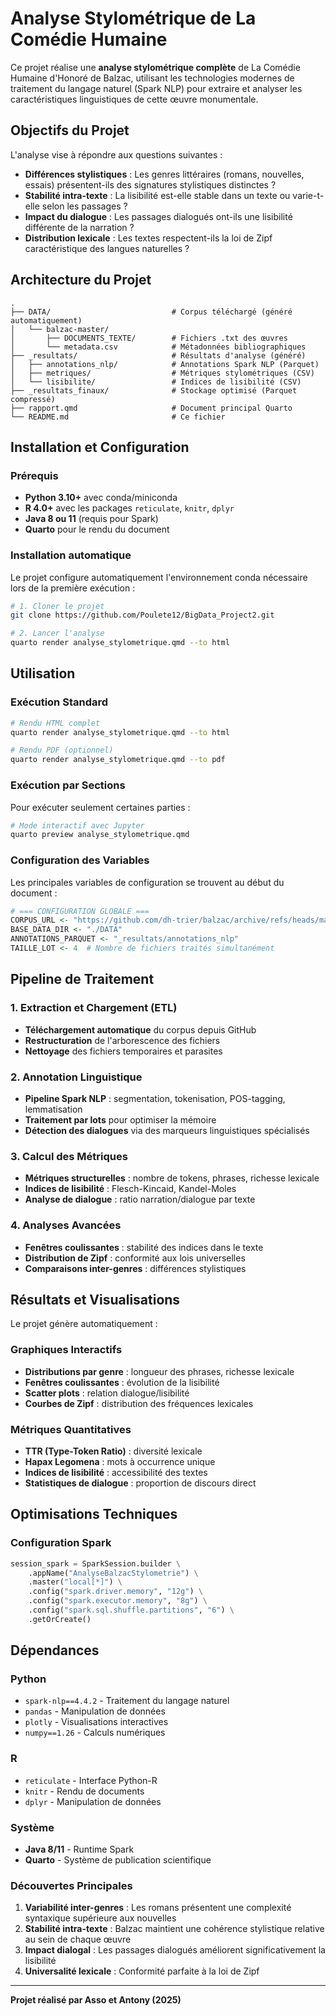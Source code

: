 # Analyse Stylométrique de La Comédie Humaine

Ce projet réalise une **analyse stylométrique complète** de La Comédie Humaine d'Honoré de Balzac, utilisant les technologies modernes de traitement du langage naturel (Spark NLP) pour extraire et analyser les caractéristiques linguistiques de cette œuvre monumentale.

## Objectifs du Projet

L'analyse vise à répondre aux questions suivantes :
- **Différences stylistiques** : Les genres littéraires (romans, nouvelles, essais) présentent-ils des signatures stylistiques distinctes ?
- **Stabilité intra-texte** : La lisibilité est-elle stable dans un texte ou varie-t-elle selon les passages ?
- **Impact du dialogue** : Les passages dialogués ont-ils une lisibilité différente de la narration ?
- **Distribution lexicale** : Les textes respectent-ils la loi de Zipf caractéristique des langues naturelles ?

## Architecture du Projet

```
.
├── DATA/                           # Corpus téléchargé (généré automatiquement)
│   └── balzac-master/
│       ├── DOCUMENTS_TEXTE/        # Fichiers .txt des œuvres
│       └── metadata.csv            # Métadonnées bibliographiques
├── _resultats/                     # Résultats d'analyse (généré)
│   ├── annotations_nlp/            # Annotations Spark NLP (Parquet)
│   ├── metriques/                  # Métriques stylométriques (CSV)
│   └── lisibilite/                 # Indices de lisibilité (CSV)
├── _resultats_finaux/              # Stockage optimisé (Parquet compressé)
├── rapport.qmd                     # Document principal Quarto
└── README.md                       # Ce fichier
```

## Installation et Configuration

### Prérequis

- **Python 3.10+** avec conda/miniconda
- **R 4.0+** avec les packages `reticulate`, `knitr`, `dplyr`
- **Java 8 ou 11** (requis pour Spark)
- **Quarto** pour le rendu du document

### Installation automatique

Le projet configure automatiquement l'environnement conda nécessaire lors de la première exécution :

```bash
# 1. Cloner le projet
git clone https://github.com/Poulete12/BigData_Project2.git

# 2. Lancer l'analyse
quarto render analyse_stylometrique.qmd --to html
```

## Utilisation

### Exécution Standard

```bash
# Rendu HTML complet
quarto render analyse_stylometrique.qmd --to html

# Rendu PDF (optionnel)
quarto render analyse_stylometrique.qmd --to pdf
```

### Exécution par Sections

Pour exécuter seulement certaines parties :

```bash
# Mode interactif avec Jupyter
quarto preview analyse_stylometrique.qmd
```

### Configuration des Variables

Les principales variables de configuration se trouvent au début du document :

```r
# === CONFIGURATION GLOBALE ===
CORPUS_URL <- "https://github.com/dh-trier/balzac/archive/refs/heads/master.zip"
BASE_DATA_DIR <- "./DATA"
ANNOTATIONS_PARQUET <- "_resultats/annotations_nlp"
TAILLE_LOT <- 4  # Nombre de fichiers traités simultanément
```

## Pipeline de Traitement

### 1. Extraction et Chargement (ETL)
- **Téléchargement automatique** du corpus depuis GitHub
- **Restructuration** de l'arborescence des fichiers
- **Nettoyage** des fichiers temporaires et parasites

### 2. Annotation Linguistique
- **Pipeline Spark NLP** : segmentation, tokenisation, POS-tagging, lemmatisation
- **Traitement par lots** pour optimiser la mémoire
- **Détection des dialogues** via des marqueurs linguistiques spécialisés

### 3. Calcul des Métriques
- **Métriques structurelles** : nombre de tokens, phrases, richesse lexicale
- **Indices de lisibilité** : Flesch-Kincaid, Kandel-Moles
- **Analyse de dialogue** : ratio narration/dialogue par texte

### 4. Analyses Avancées
- **Fenêtres coulissantes** : stabilité des indices dans le texte
- **Distribution de Zipf** : conformité aux lois universelles
- **Comparaisons inter-genres** : différences stylistiques

## Résultats et Visualisations

Le projet génère automatiquement :

### Graphiques Interactifs
- **Distributions par genre** : longueur des phrases, richesse lexicale
- **Fenêtres coulissantes** : évolution de la lisibilité
- **Scatter plots** : relation dialogue/lisibilité
- **Courbes de Zipf** : distribution des fréquences lexicales

### Métriques Quantitatives
- **TTR (Type-Token Ratio)** : diversité lexicale
- **Hapax Legomena** : mots à occurrence unique
- **Indices de lisibilité** : accessibilité des textes
- **Statistiques de dialogue** : proportion de discours direct

## Optimisations Techniques

### Configuration Spark
```python
session_spark = SparkSession.builder \
    .appName("AnalyseBalzacStylometrie") \
    .master("local[*]") \
    .config("spark.driver.memory", "12g") \
    .config("spark.executor.memory", "8g") \
    .config("spark.sql.shuffle.partitions", "6") \
    .getOrCreate()
```

## Dépendances

### Python
- `spark-nlp==4.4.2` - Traitement du langage naturel
- `pandas` - Manipulation de données
- `plotly` - Visualisations interactives
- `numpy==1.26` - Calculs numériques

### R
- `reticulate` - Interface Python-R
- `knitr` - Rendu de documents
- `dplyr` - Manipulation de données

### Système
- **Java 8/11** - Runtime Spark
- **Quarto** - Système de publication scientifique

### Découvertes Principales

1. **Variabilité inter-genres** : Les romans présentent une complexité syntaxique supérieure aux nouvelles
2. **Stabilité intra-texte** : Balzac maintient une cohérence stylistique relative au sein de chaque œuvre
3. **Impact dialogal** : Les passages dialogués améliorent significativement la lisibilité
4. **Universalité lexicale** : Conformité parfaite à la loi de Zipf

---

**Projet réalisé par Asso et Antony (2025)**
